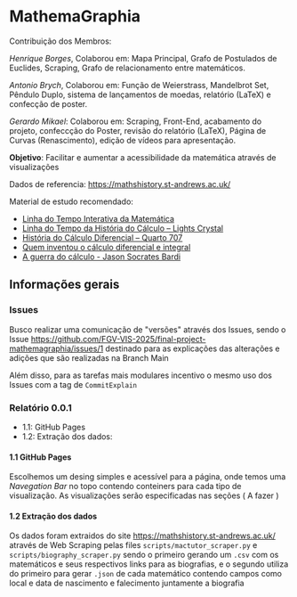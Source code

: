 # MathemaGraphia 

Contribuição dos Membros:

*Henrique Borges*, Colaborou em: Mapa Principal, Grafo de Postulados de Euclides, Scraping, Grafo de relacionamento entre matemáticos.

*Antonio Brych*, Colaborou em:  Função de Weierstrass, Mandelbrot Set, Pêndulo Duplo, sistema de lançamentos de moedas, relatório (LaTeX) e confecção de poster.

*Gerardo Mikael*: Colaborou em: Scraping, Front-End, acabamento do projeto, confeccção do Poster, revisão do relatório (LaTeX), Página de Curvas (Renascimento), edição de vídeos para apresentação.

**Objetivo**: Facilitar e aumentar a acessibilidade da matemática através de visualizações 

Dados de referencia: https://mathshistory.st-andrews.ac.uk/

Material de estudo recomendado:
* [Linha do Tempo Interativa da Matemática](https://museualterdata.com.br/linha-do-tempo/)
* [Linha do Tempo da História do Cálculo – Lights Crystal](https://museualterdata.com.br/linha-do-tempo/)
* [História do Cálculo Diferencial – Quarto 707](https://www.quarto707.com.br/diario-de-estudos/historia-do-calculo-diferencial/)
* [Quem inventou o cálculo diferencial e integral](https://www.youtube.com/watch?v=2lYTt5vjMfg&t=108s)
* [A guerra do cálculo - Jason Socrates Bardi](https://g.co/kgs/RVVVQb8)

## Informações gerais

### Issues 
Busco realizar uma comunicação de "versões" através dos Issues, sendo o Issue https://github.com/FGV-VIS-2025/final-project-mathemagraphia/issues/1 destinado para as explicações das alterações e adições que são realizadas na Branch Main

Além disso, para as tarefas mais modulares incentivo o mesmo uso dos Issues com a tag de `CommitExplain`

### Relatório 0.0.1

* 1.1: GitHub Pages
* 1.2: Extração dos dados:

#### 1.1 GitHub Pages
Escolhemos um desing simples e acessível para a página, onde temos uma *Navegation Bar* no topo contendo conteiners para cada tipo de visualização. 
As visualizações serão especificadas nas seções ( A fazer ) 

#### 1.2 Extração dos dados
Os dados foram extraidos do site https://mathshistory.st-andrews.ac.uk/ através de Web Scraping pelas files `scripts/mactutor_scraper.py` e `scripts/biography_scraper.py` sendo o primeiro gerando um `.csv` com os matemáticos e seus respectivos links para as biografias, e o segundo utiliza do primeiro para gerar `.json` de cada matemático contendo campos como local e data de nascimento e falecimento juntamente a biografia 
